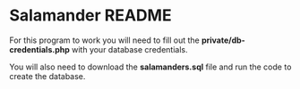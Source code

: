 # Salamander README
For this program to work you will need to fill out the **private/db-credentials.php** with your database credentials.

You will also need to download the **salamanders.sql** file and run the code to create the database.